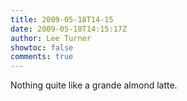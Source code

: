 ```yaml
---
title: 2009-05-18T14-15
date: 2009-05-18T14:15:17Z
author: Lee Turner
showtoc: false
comments: true
---
```


Nothing quite like a grande almond latte.


